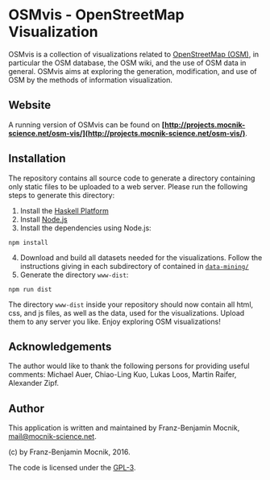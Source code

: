 # OSMvis - OpenStreetMap Visualization

OSMvis is a collection of visualizations related to [OpenStreetMap (OSM)](http://www.openstreetmap.org), in particular the OSM database, the OSM wiki, and the use of OSM data in general. OSMvis aims at exploring the generation, modification, and use of OSM by the methods of information visualization.

## Website

A running version of OSMvis can be found on **[http://projects.mocnik-science.net/osm-vis/](http://projects.mocnik-science.net/osm-vis/)**.

## Installation

The repository contains all source code to generate a directory containing only static files to be uploaded to a web server. Please run the following steps to generate this directory:

1. Install the [Haskell Platform](https://www.haskell.org/platform/)
2. Install [Node.js](https://nodejs.org)
3. Install the dependencies using Node.js:
```shell
npm install
```
4. Download and build all datasets needed for the visualizations. Follow the instructions giving in each subdirectory of contained in [`data-mining/`](https://github.com/mocnik-science/osm-vis/tree/master/visualizations)
5. Generate the directory `www-dist`:
```shell
npm run dist
```

The directory `www-dist` inside your repository should now contain all html, css, and js files, as well as the data, used for the visualizations. Upload them to any server you like. Enjoy exploring OSM visualizations!

## Acknowledgements

The author would like to thank the following persons for providing useful comments: Michael Auer, Chiao-Ling Kuo, Lukas Loos, Martin Raifer, Alexander Zipf.

## Author

This application is written and maintained by Franz-Benjamin Mocnik, <mail@mocnik-science.net>.

(c) by Franz-Benjamin Mocnik, 2016.

The code is licensed under the [GPL-3](http://github.com/mocnik-science/osm-vis/blob/master/LICENSE.md).
